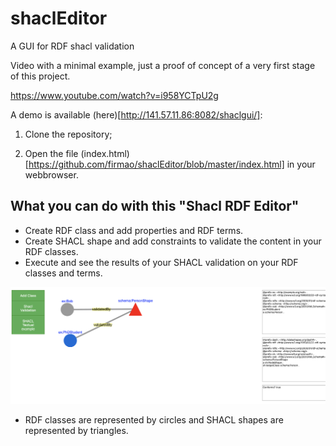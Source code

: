 # shaclEditor
A GUI for RDF shacl validation

Video with a minimal example, just a proof of concept of a very first stage of this project.

https://www.youtube.com/watch?v=i958YCTpU2g

A demo is available (here)[http://141.57.11.86:8082/shaclgui/]:

1) Clone the repository;

2) Open the file (index.html)[https://github.com/firmao/shaclEditor/blob/master/index.html] in your webbrowser.

## What you can do with this "Shacl RDF Editor"

- Create RDF class and add properties and RDF terms.
- Create SHACL shape and add constraints to validate the content in your RDF classes.
- Execute and see the results of your SHACL validation on your RDF classes and terms.

<img src="shaclGuiScreen.png">

- RDF classes are represented by circles and SHACL shapes are represented by triangles.
